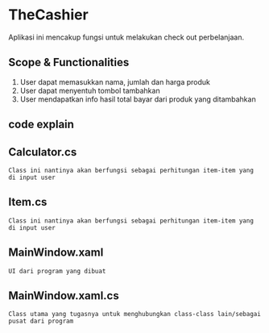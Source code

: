 # TheCashier
Aplikasi ini mencakup fungsi untuk melakukan check out perbelanjaan.

##  Scope & Functionalities
1. User dapat memasukkan nama, jumlah dan harga produk
2. User dapat menyentuh tombol tambahkan
3. User mendapatkan info hasil total bayar dari produk yang ditambahkan

## code explain

## Calculator.cs
```
Class ini nantinya akan berfungsi sebagai perhitungan item-item yang di input user
```

##  Item.cs
```
Class ini nantinya akan berfungsi sebagai perhitungan item-item yang di input user
```
##  MainWindow.xaml
```
UI dari program yang dibuat
```

##  MainWindow.xaml.cs
```
Class utama yang tugasnya untuk menghubungkan class-class lain/sebagai pusat dari program
```
